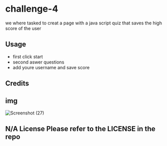 # challenge-4

we where tasked to creat a page with a java script quiz that saves the high score of the user 


## Usage
- first click start
- second aswer questions
- add youre username and save score 

## Credits

## img 
![Screenshot (27)](https://github.com/jaimetam/challenge-4/assets/151596070/fa96f6a0-c0ca-4efc-895a-c1b5c7245298)

## N/A License Please refer to the LICENSE in the repo
